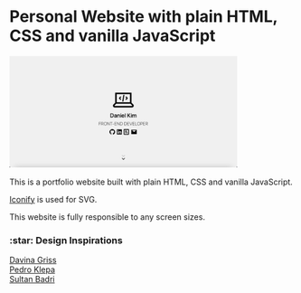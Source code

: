 # Personal Website with plain HTML, CSS and vanilla JavaScript

<img width="80%" src="./assets/images/preview.png" alt="portfolio website" />

<br />

This is a portfolio website built with plain HTML, CSS and vanilla JavaScript.

<a href="https://iconify.design">Iconify</a> is used for SVG.

This website is fully responsible to any screen sizes.

<h3>:star: Design Inspirations</h3>

<a href="https://dorota1997.github.io/react-frontend-dev-portfolio">Davina Griss</a> <br/>
<a href="https://pedroklepa.com">Pedro Klepa</a> <br/>
<a href="https://sultanbadri.github.io">Sultan Badri</a>
